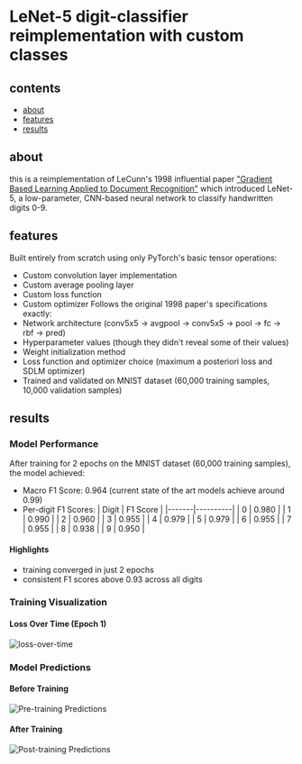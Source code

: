 # LeNet-5 digit-classifier reimplementation with custom classes

## contents
- [about](#about)
- [features](#features)
- [results](#results)

## about
this is a reimplementation of LeCunn's 1998 influential paper ["Gradient Based Learning Applied to Document Recognition"](http://vision.stanford.edu/cs598_spring07/papers/Lecun98.pdf) which introduced LeNet-5, a low-parameter, CNN-based neural network to classify handwritten digits 0-9.

## features
Built entirely from scratch using only PyTorch's basic tensor operations:
  - Custom convolution layer implementation
  - Custom average pooling layer
  - Custom loss function
  - Custom optimizer
Follows the original 1998 paper's specifications exactly:
  - Network architecture (conv5x5 -> avgpool -> conv5x5 -> pool -> fc -> rbf -> pred)
  - Hyperparameter values (though they didn't reveal some of their values)
  - Weight initialization method 
  - Loss function and optimizer choice (maximum a posteriori loss and SDLM optimizer)
- Trained and validated on MNIST dataset (60,000 training samples, 10,000 validation samples)

## results

### Model Performance
After training for 2 epochs on the MNIST dataset (60,000 training samples), the model achieved:
- Macro F1 Score: 0.964 (current state of the art models achieve around 0.99)
- Per-digit F1 Scores:
  | Digit | F1 Score |
  |-------|----------|
  | 0     | 0.980    |
  | 1     | 0.990    |
  | 2     | 0.960    |
  | 3     | 0.955    |
  | 4     | 0.979    |
  | 5     | 0.979    |
  | 6     | 0.955    |
  | 7     | 0.955    |
  | 8     | 0.938    |
  | 9     | 0.950    |

#### Highlights
- training converged in just 2 epochs 
- consistent F1 scores above 0.93 across all digits

### Training Visualization
#### Loss Over Time (Epoch 1)
![loss-over-time](https://github.com/user-attachments/assets/c120031b-8aae-4a7b-987b-22330ea578dc)

### Model Predictions
#### Before Training
![Pre-training Predictions](https://github.com/user-attachments/assets/88bb8314-6cfc-4ae2-89bb-8a9e44505977)

#### After Training
![Post-training Predictions](https://github.com/user-attachments/assets/91b42650-4e7f-4e7e-a672-407cdf0683d4)


